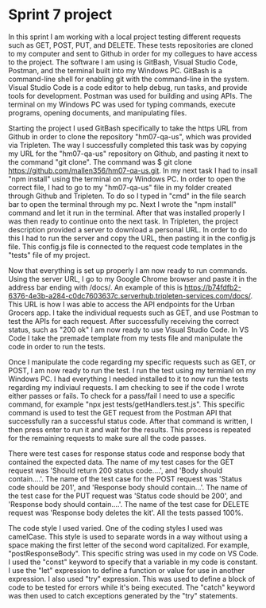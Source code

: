 # Sprint 7 project
  In this sprint I am working with a local project testing different requests such as GET, POST, PUT, and DELETE. These tests repositories are cloned to my computer and sent to Github in order for my collegues to have access to the project. The software I am using is GitBash, Visual Studio Code, Postman, and the terminal built into my Windows PC. GitBash is a command-line shell for enabling git with the command-line in the system. Visual Studio Code is a code editor to help debug, run tasks, and provide tools for development. Postman was used for building and using APIs. The terminal on my Windows PC was used for typing commands, execute programs, opening documents, and manipulating files.
  
  Starting the project I used GitBash specifically to take the https URL from Github in order to clone the repository "hm07-qa-us", which was provided via Tripleten. The way I successfully completed this task was by copying my URL for the "hm07-qa-us" repository on Github, and pasting it next to the command "git clone". The command was $ git clone https://github.com/mallen356/hm07-qa-us.git. In my next task I had to insall "npm install" using the terminal on my Windows PC. In order to open the correct file, I had to go to my "hm07-qa-us" file in my folder created through Github and Tripleten. To do so I typed in "cmd" in the file search bar to open the terminal through my pc. Next I wrote the "npm install" command and let it run in the terminal. After that was installed properly I was then ready to continue onto the next task. In Tripleten, the project description provided a server to download a personal URL. In order to do this I had to run the server and copy the URL, then pasting it in the config.js file. This config.js file is connected to the request code templates in the "tests" file of my project. 
  
  Now that everything is set up properly I am now ready to run commands. Using the server URL, I go to my Google Chrome browser and paste it in the address bar ending with /docs/. An example of this is https://b74fdfb2-6376-4e3b-a284-c0dc7603637c.serverhub.tripleten-services.com/docs/. This URL is how I was able to access the API endpoints for the Urban Grocers app. I take the individual requests such as GET, and use Postman to test the APIs for each request. After successfully receiving the correct status, such as "200 ok" I am now ready to use Visual Studio Code. In VS Code I take the premade template from my tests file and manipulate the code in order to run the tests.

  Once I manipulate the code regarding my specific requests such as GET, or POST, I am now ready to run the test. I run the test using my termianl on my Windows PC. I had everything I needed installed to it to now run the tests regarding my indiviaul requests. I am checking to see if the code I wrote either passes or fails. To check for a pass/fail I need to use a specific command, for example "npx jest tests/getHandlers.test.js". This specific command is used to test the GET request from the Postman API that successfully ran a successful status code. After that command is written, I then press enter to run it and wait for the results. This process is repeated for the remaining requests to make sure all the code passes. 

  There were test cases for response status code and response body that contained the expected data. The name of my test cases for the GET request was 'Should return 200 status code....', and 'Body should contain....'. The name of the test case for the POST request was 'Status code should be 201', and 'Response body should contain...'. The name of the test case for the PUT request was 'Status code should be 200', and 'Response body should contain....'. The name of the test case for DELETE request was 'Response body deletes the kit'. All the tests passed 100%.

  The code style I used varied. One of the coding styles I used was camelCase. This style is used to separate words in a way without using a space making the first letter of the second word capitalized. For example, "postResponseBody". This specific string was used in my code on VS Code. I used the "const" keyword to specify that a variable in my code is constant. I use the "let" expression to define a function or value for use in another expression. I also used "try" expression. This was used to define a block of code to be tested for errors while it's being executed. The "catch" keyword was then used to catch exceptions generated by the "try" statements.

  

